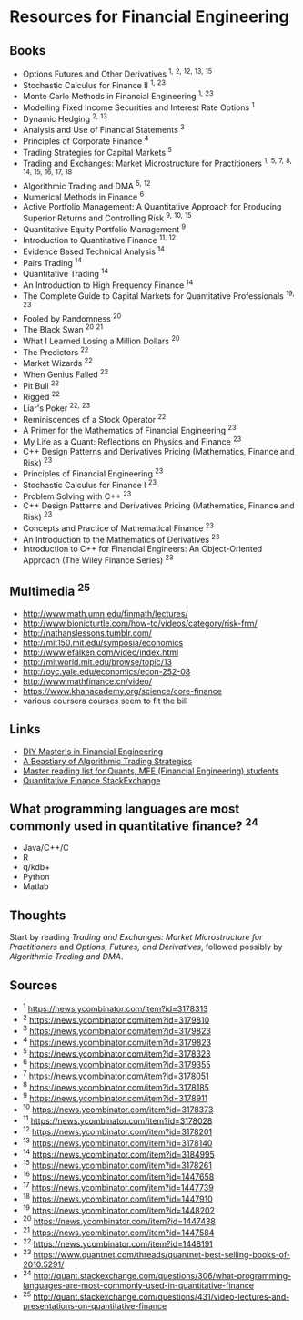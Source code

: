 # Resources for Financial Engineering

## Books
* Options Futures and Other Derivatives <sup>1,</sup> <sup>2,</sup> <sup>12,</sup> <sup>13,</sup> <sup>15</sup>
* Stochastic Calculus for Finance II <sup>1,</sup> <sup>23</sup>
* Monte Carlo Methods in Financial Engineering <sup>1,</sup> <sup>23</sup>
* Modelling Fixed Income Securities and Interest Rate Options <sup>1</sup>
* Dynamic Hedging <sup>2,</sup> <sup>13</sup>
* Analysis and Use of Financial Statements <sup>3</sup>
* Principles of Corporate Finance <sup>4</sup>
* Trading Strategies for Capital Markets  <sup>5</sup>
* Trading and Exchanges: Market Microstructure for Practitioners <sup>1,</sup>  <sup>5,</sup> <sup>7,</sup> <sup>8,</sup> <sup>14,</sup> <sup>15,</sup> <sup>16,</sup> <sup>17,</sup> <sup>18</sup>
* Algorithmic Trading and DMA  <sup>5,</sup> <sup>12</sup>
* Numerical Methods in Finance  <sup>6</sup>
* Active Portfolio Management: A Quantitative Approach for Producing Superior Returns and Controlling Risk <sup>9,</sup> <sup>10,</sup> <sup>15</sup>
* Quantitative Equity Portfolio Management <sup>9</sup>
* Introduction to Quantitative Finance <sup>11,</sup> <sup>12</sup>
* Evidence Based Technical Analysis <sup>14</sup>
* Pairs Trading <sup>14</sup>
* Quantitative Trading <sup>14</sup>
* An Introduction to High Frequency Finance <sup>14</sup>
* The Complete Guide to Capital Markets for Quantitative Professionals <sup>19,</sup> <sup>23</sup>
* Fooled by Randomness <sup>20</sup>
* The Black Swan <sup>20</sup> <sup>21</sup>
* What I Learned Losing a Million Dollars <sup>20</sup>
* The Predictors <sup>22</sup>
* Market Wizards <sup>22</sup>
* When Genius Failed <sup>22</sup>
* Pit Bull <sup>22</sup>
* Rigged <sup>22</sup>
* Liar's Poker <sup>22,</sup> <sup>23</sup>
* Reminiscences of a Stock Operator <sup>22</sup>
* A Primer for the Mathematics of Financial Engineering <sup>23</sup>
* My Life as a Quant: Reflections on Physics and Finance <sup>23</sup>
* C++ Design Patterns and Derivatives Pricing (Mathematics, Finance and Risk) <sup>23</sup>
* Principles of Financial Engineering <sup>23</sup>
* Stochastic Calculus for Finance I <sup>23</sup> 
* Problem Solving with C++ <sup>23</sup>
* C++ Design Patterns and Derivatives Pricing (Mathematics, Finance and Risk) <sup>23</sup>
* Concepts and Practice of Mathematical Finance <sup>23</sup>
* An Introduction to the Mathematics of Derivatives <sup>23</sup>
* Introduction to C++ for Financial Engineers: An Object-Oriented Approach (The Wiley Finance Series) <sup>23</sup>
      
## Multimedia <sup>25</sup>
* http://www.math.umn.edu/finmath/lectures/
* http://www.bionicturtle.com/how-to/videos/category/risk-frm/
* http://nathanslessons.tumblr.com/
* http://mit150.mit.edu/symposia/economics
* http://www.efalken.com/video/index.html
* http://mitworld.mit.edu/browse/topic/13
* http://oyc.yale.edu/economics/econ-252-08
* http://www.mathfinance.cn/video/
* https://www.khanacademy.org/science/core-finance
* various coursera courses seem to fit the bill

## Links
* [DIY Master's in Financial Engineering](http://isomorphismes.tumblr.com/post/2860511335/design-your-own-mfe)
* [A Beastiary of Algorithmic Trading Strategies](http://scottlocklin.wordpress.com/2009/08/17/a-bestiary-of-algorithmic-trading-strategies/)
* [Master reading list for Quants, MFE (Financial Engineering) students](https://www.quantnet.com/threads/master-reading-list-for-quants-mfe-financial-engineering-students.535/)
* [Quantitative Finance StackExchange](http://quant.stackexchange.com/questions)
      
## What programming languages are most commonly used in quantitative finance? <sup>24</sup>
* Java/C++/C
* R
* q/kdb+
* Python
* Matlab 
    
## Thoughts
Start by reading *Trading and Exchanges: Market Microstructure for Practitioners* and *Options, Futures, and Derivatives*, followed possibly by *Algorithmic Trading and DMA*.
    
## Sources
* <sup>1</sup> https://news.ycombinator.com/item?id=3178313
* <sup>2</sup> https://news.ycombinator.com/item?id=3179810
* <sup>3</sup> https://news.ycombinator.com/item?id=3179823
* <sup>4</sup> https://news.ycombinator.com/item?id=3179823
* <sup>5</sup> https://news.ycombinator.com/item?id=3178323
* <sup>6</sup> https://news.ycombinator.com/item?id=3179355
* <sup>7</sup> https://news.ycombinator.com/item?id=3178051
* <sup>8</sup> https://news.ycombinator.com/item?id=3178185
* <sup>9</sup> https://news.ycombinator.com/item?id=3178911
* <sup>10</sup> https://news.ycombinator.com/item?id=3178373
* <sup>11</sup> https://news.ycombinator.com/item?id=3178028
* <sup>12</sup> https://news.ycombinator.com/item?id=3178201
* <sup>13</sup> https://news.ycombinator.com/item?id=3178140
* <sup>14</sup> https://news.ycombinator.com/item?id=3184995
* <sup>15</sup> https://news.ycombinator.com/item?id=3178261
* <sup>16</sup> https://news.ycombinator.com/item?id=1447658
* <sup>17</sup> https://news.ycombinator.com/item?id=1447739
* <sup>18</sup> https://news.ycombinator.com/item?id=1447910
* <sup>19</sup> https://news.ycombinator.com/item?id=1448202
* <sup>20</sup> https://news.ycombinator.com/item?id=1447438
* <sup>21</sup> https://news.ycombinator.com/item?id=1447584
* <sup>22</sup> https://news.ycombinator.com/item?id=1448191
* <sup>23</sup> https://www.quantnet.com/threads/quantnet-best-selling-books-of-2010.5291/
* <sup>24</sup> http://quant.stackexchange.com/questions/306/what-programming-languages-are-most-commonly-used-in-quantitative-finance
* <sup>25</sup> http://quant.stackexchange.com/questions/431/video-lectures-and-presentations-on-quantitative-finance

